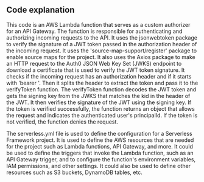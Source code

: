 ## Code explanation

This code is an AWS Lambda function that serves as a custom authorizer for an API Gateway. The function is responsible for authenticating and authorizing incoming requests to the API.
It uses the jsonwebtoken package to verify the signature of a JWT token passed in the authorization header of the incoming request. It uses the 'source-map-support/register' package to enable source maps for the project.
It also uses the Axios package to make an HTTP request to the Auth0 JSON Web Key Set (JWKS) endpoint to download a certificate that is used to verify the JWT token signature.
It checks if the incoming request has an authorization header and if it starts with 'bearer '. Then it splits the header to extract the token and pass it to the verifyToken function.
The verifyToken function decodes the JWT token and gets the signing key from the JWKS that matches the kid in the header of the JWT. It then verifies the signature of the JWT using the signing key.
If the token is verified successfully, the function returns an object that allows the request and indicates the authenticated user's principalId. If the token is not verified, the function denies the request.

The serverless.yml file is used to define the configuration for a Serverless Framework project. It is used to define the AWS resources that are needed for the project such as Lambda functions, API Gateway, and more.
It could be used to define the triggers that invoke the Lambda function, such as an API Gateway trigger, and to configure the function's environment variables, IAM permissions, and other settings.
It could also be used to define other resources such as S3 buckets, DynamoDB tables, etc.